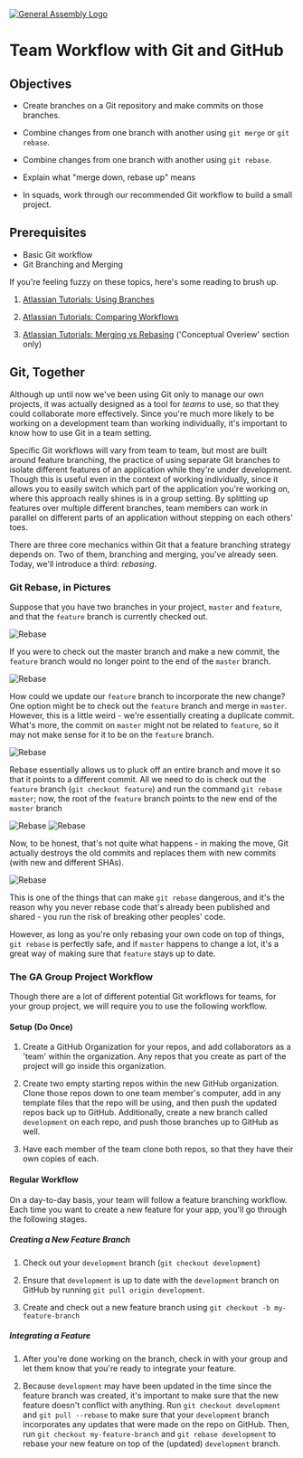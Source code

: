 [![General Assembly Logo](https://camo.githubusercontent.com/1a91b05b8f4d44b5bbfb83abac2b0996d8e26c92/687474703a2f2f692e696d6775722e636f6d2f6b6538555354712e706e67)](https://generalassemb.ly/education/web-development-immersive)

# Team Workflow with Git and GitHub

## Objectives

-   Create branches on a Git repository and make commits on those branches.

-   Combine changes from one branch with another
     using `git merge` or `git rebase`.

-   Combine changes from one branch with another using `git rebase`.

-   Explain what "merge down, rebase up" means

-   In squads, work through our recommended Git workflow
     to build a small project.

## Prerequisites

-   Basic Git workflow
-   Git Branching and Merging

If you're feeling fuzzy on these topics, here's some reading to brush up.

1.  [Atlassian Tutorials: Using Branches](https://www.atlassian.com/git/tutorials/using-branches)

1.  [Atlassian Tutorials: Comparing Workflows](https://www.atlassian.com/git/tutorials/comparing-workflows)

1.  [Atlassian Tutorials: Merging vs Rebasing](https://www.atlassian.com/git/tutorials/merging-vs-rebasing)
      ('Conceptual Overiew' section only)

## Git, Together

Although up until now we've been using Git only to manage our own projects,
 it was actually designed as a tool for _teams_ to use,
 so that they could collaborate more effectively.
Since you're much more likely to be working on a development team
 than working individually, it's important to know
 how to use Git in a team setting.

Specific Git workflows will vary from team to team,
 but most are built around feature branching, the practice of
 using separate Git branches to isolate different features of an application
 while they're under development.
Though this is useful even in the context of working individually,
 since it allows you to easily switch which part of the application
 you're working on, where this approach really shines is in a group setting.
By splitting up features over multiple different branches,
 team members can work in parallel on different parts of an application
 without stepping on each others' toes.

There are three core mechanics within Git that a feature branching strategy
 depends on.
Two of them, branching and merging, you've already seen.
Today, we'll introduce a third: _rebasing_.

### Git Rebase, in Pictures

Suppose that you have two branches in your project, `master` and `feature`,
  and that the `feature` branch is currently checked out.

![Rebase](https://cloud.githubusercontent.com/assets/3653013/13502525/5105d96e-e139-11e5-9db8-141694086e47.png)

If you were to check out the master branch and make a new commit,
 the `feature` branch would no longer point to the end of the `master` branch.

![Rebase](https://cloud.githubusercontent.com/assets/3653013/13502528/53566832-e139-11e5-94de-8c13a8345a01.png)

How could we update our `feature` branch to incorporate the new change?
One option might be to check out the `feature` branch and merge in `master`.
However, this is a little weird - we're essentially creating a duplicate commit.
What's more, the commit on `master` might not be related to `feature`,
 so it may not make sense for it to be on the `feature` branch.

![Rebase](https://cloud.githubusercontent.com/assets/3653013/13502529/552c4b4a-e139-11e5-969a-cfa525505311.png)

Rebase essentially allows us to pluck off an entire branch and move it so that
 it points to a different commit.
All we need to do is check out the `feature` branch (`git checkout feature`)
 and run the command `git rebase master`; now, the root of the `feature` branch
 points to the new end of the `master` branch

![Rebase](https://cloud.githubusercontent.com/assets/3653013/13502533/57591394-e139-11e5-934b-709ff96add94.png)
![Rebase](https://cloud.githubusercontent.com/assets/3653013/13502535/58f37500-e139-11e5-8f24-cc1bb783c5e9.png)

Now, to be honest, that's not quite what happens - in making the move,
Git actually destroys the old commits and replaces them with new commits
 (with new and different SHAs).

 ![Rebase](https://cloud.githubusercontent.com/assets/3653013/13502539/5b41ef8a-e139-11e5-8641-d488f3b88f0e.png)

This is one of the things that can make `git rebase` dangerous,
 and it's the reason why you never rebase code that's already been
 published and shared - you run the risk of breaking other peoples' code.

However, as long as you're only rebasing your own code on top of things,
 `git rebase` is perfectly safe, and if `master` happens to change a lot,
 it's a great way of making sure that `feature` stays up to date.

### The GA Group Project Workflow

Though there are a lot of different potential Git workflows for teams,
 for your group project, we will require you to use the following workflow.

#### Setup (Do Once)

1.  Create a GitHub Organization for your repos,
      and add collaborators as a 'team' within the organization.
      Any repos that you create as part of the project will go
      inside this organization.

1.  Create two empty starting repos within the new GitHub organization.
     Clone those repos down to one team member's computer,
     add in any template files that the repo will be using,
     and then push the updated repos back up to GitHub.
     Additionally, create a new branch called `development` on each repo,
     and push those branches up to GitHub as well.

1.  Have each member of the team clone both repos,
     so that they have their own copies of each.

#### Regular Workflow

On a day-to-day basis, your team will follow a feature branching workflow.
Each time you want to create a new feature for your app,
 you'll go through the following stages.

##### Creating a New Feature Branch

1.  Check out your `development` branch (`git checkout development`)

1.  Ensure that `development` is up to date with
     the `development` branch on GitHub
     by running `git pull origin development`.

1.  Create and check out a new feature branch using
     `git checkout -b my-feature-branch`

##### Integrating a Feature

1.  After you're done working on the branch,
     check in with your group and let them know that
     you're ready to integrate your feature.

1.  Because `development` may have been updated
     in the time since the feature branch was created,
     it's important to make sure that the new feature doesn't conflict
     with anything.
     Run `git checkout development` and `git pull --rebase` to make sure
     that your `development` branch incorporates any updates that were made
     on the repo on GitHub.
     Then, run `git checkout my-feature-branch` and `git rebase development`
     to rebase your new feature on top of the (updated) `development` branch.

     <!-- Instructor note
  Be sure to emphasize the semantic difference between rebase and pull. (per issue #18)
  You should always use `git pull --rebase` when your changes do not deserve a separate branch.
  Make this distinction known: Your local branch, into which you pull changes, and remote branch are, actually, different branches, and git pull is about merging them (through a fetch and merge). When it would be better for any two branches in question to be one branch is where git pull rebase comes into play. You no longer merge, you actually commit one branch on top of the other.
     -->

1.  If any conflicts were introduced in the previous step,
     work through the code **with your group** and resolve each one;
     when you finish, make a commit.

1.  Now that your branch has been rebased, and you're ready to integrate it,
     push your branch up to GitHub with `git push origin my-feature-branch`.
     and then create a pull request (within your GitHub repo)
     from your feature branch to the `development` branch.

1.  As a group, review the pull request, confirm whether or not
     it can be merged in automatically, and decide whether or not
     to approve the pull request.

     If there are merge conflicts preventing an automatic merge,
     a member of your team will need to resolve those conflicts manually
     on their machine, and then push the newly updated `development` branch
     back up to GitHub.

Once `development` has been updated, other members of the group
 will need to rebase their own feature branches on it (as described in Step 2)
 before they push up those feature branches up to GitHub.

##### Deploying a Working App

Work through the following steps as a group.

1.  Have one member of the group check out `development`
     and pull down the latest version from GitHub.

1.  For this version, check and make sure that the application is working.
     If you have tests, run them.

1.  When you're satisfied that the app is ready to deploy,
     check out the `master` branch and run `git merge development`.

1.  Push the finished version of your code up to GitHub
     (`git push origin master`).

1.  Deploy!

    _If this is your back-end repo,_
    _run `heroku create` to set up a new repo on Heroku,_
    _and push to it by running `git push heroku master`._
    _If this is your front-end repo, run `git checkout -b gh-pages`;_
    _then, remove `bundle.js` and `vendor.js` from your .gitignore file,_
    _make a new commit, and push up your `gh-pages` branch to GitHub._

##### GENERAL GUIDELINES

-   **Always** pull before a merge or rebase.

-   **Never** work directly on either `development` or `master`.

-   **Never** share feature branches;
     if you need two people to work on the same feature,
     they should pair program on the same machine.

-   **Never _ever_** rebase code that's been published.
    Remember, 'merge down, rebase up'!

### Lab : Using the GA Group Project Workflow

To practice the workflow we've prescribed for you,
 your team will now follow it to create a simple front-end app
 that (in response to a button-click) uses AJAX
 to GET data from [this API endpoint](https://wdi-library.herokuapp.com/books),
 and then renders the resultant data nicely in the page using Handlebars.
You may start by downloading the JS-Template as a ZIP
 and dropping those files into your repo.
Your feature branches should be `html-css`, `ajax`, `handlebars`,
 and `ui-behavior`.

Make commits regularly, in case you need to undo a mistake!

## Further Reading

-   [Git Branches in a Nutshell](http://git-scm.com/book/en/v2/Git-Branching-Branches-in-a-Nutshell)
-   [Distributed Git Workflows](http://git-scm.com/book/en/v2/Distributed-Git-Distributed-Workflows)

## [License](LICENSE)

1.  All content is licensed under a CC­BY­NC­SA 4.0 license.
1.  All software code is licensed under GNU GPLv3. For commercial use or
alternative licensing, please contact legal@ga.co.
